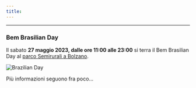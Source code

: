 ```yaml
---
title: 
---
```


---
### Bem Brasilian Day

Il sabato **27 maggio 2023, dalle ore 11:00 alle 23:00** si terra il Bem Brasilian Day al [parco Semirurali a Bolzano](https://www.google.com/maps/place/Parco+delle+Semirurali/@46.48658,11.3260175,15z/data=!4m5!3m4!1s0x0:0xb88668c95ed7951a!8m2!3d46.48658!4d11.3260175).

![Brazilian Day](../images/BemBrasilianDay2023_small.png)

Più informazioni seguono fra poco...

